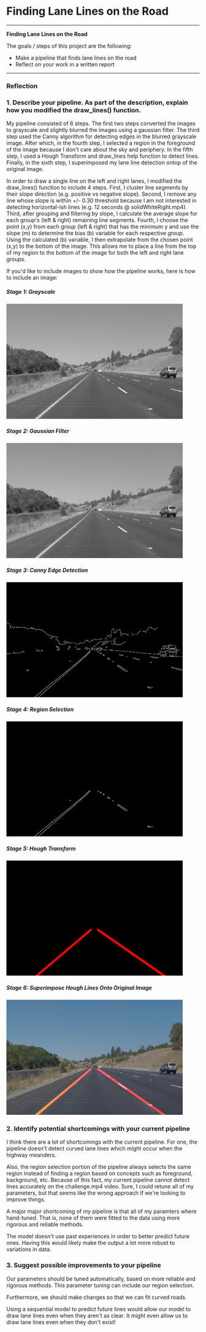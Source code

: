 # **Finding Lane Lines on the Road** 

---

**Finding Lane Lines on the Road**

The goals / steps of this project are the following:
* Make a pipeline that finds lane lines on the road
* Reflect on your work in a written report


[//]: # (Image References)


---

### Reflection

### 1. Describe your pipeline. As part of the description, explain how you modified the draw_lines() function.

My pipeline consisted of 6 steps. The first two steps converted the images to grayscale and slightly blurred the images using a gaussian filter. The third step used the Canny algorithm for detecting edges in the blurred grayscale image.  After which, in the fourth step, I selected a region in the foreground of the image because I don't care about the sky and periphery.  In the fifth step, I used a Hough Transform and draw_lines help function to detect lines.  Finally, in the sixth step, I superimposed my lane line detection ontop of the original image.

In order to draw a single line on the left and right lanes, I modified the draw_lines() function to include 4 steps.  First, I cluster line segments by their slope direction (e.g. positive vs negative slope).  Second, I remove any line whose slope is within +/- 0.30 threshold because I am not interested in detecting horizontal-ish lines (e.g. 12 seconds @ solidWhiteRight.mp4).  Third, after grouping and filtering by slope, I calculate the average slope for each group's (left & right) remaining line segments.  Fourth, I choose the point (x,y) from each group (left & right) that has the minimum y and use the slope (m) to determine the bias (b) variable for each respective group.  Using the calculated (b) variable, I then extrapolate from the chosen point (x,y) to the bottom of the image.  This allows me to place a line from the top of my region to the bottom of the image for both the left and right lane groups.

If you'd like to include images to show how the pipeline works, here is how to include an image: 

##### Stage 1: Grayscale
<img width="460" height="300" src="./examples/stage1.jpg">

##### Stage 2: Gaussian Filter
<img width="460" height="300" src="./examples/stage2.jpg">

##### Stage 3: Canny Edge Detection
<img width="460" height="300" src="./examples/stage3.jpg">

##### Stage 4: Region Selection
<img width="460" height="300" src="./examples/stage4.jpg">

##### Stage 5: Hough Transform
<img width="460" height="300" src="./examples/stage5.jpg">

##### Stage 6: Superimpose Hough Lines Onto Original Image
<img width="460" height="300" src="./examples/stage6.jpg">


### 2. Identify potential shortcomings with your current pipeline

I think there are a lot of shortcomings with the current pipeline.  For one, the pipeline doesn't detect curved lane lines which might occur when the highway meanders.  

Also, the region selection portion of the pipeline always selects the same region instead of finding a region based on concepts such as foreground, background, etc.  Because of this fact, my current pipeline cannot detect lines accurately on the challenge.mp4 video.  Sure, I could retune all of my parameters, but that seems like the wrong approach if we're looking to improve things.

A major major shortcoming of my pipeline is that all of my paramters where hand-tuned.  That is, none of them were fitted to the data using more rigorous and reliable methods.

The model doesn't use past experiences in order to better predict future ones.  Having this would likely make the output a lot more robust to variations in data.

### 3. Suggest possible improvements to your pipeline

Our parameters should be tuned automatically, based on more reliable and rigorous methods.  This parameter tuning can include our region selection.

Furthermore, we should make changes so that we can fit curved roads.

Using a sequential model to predict future lines would allow our model to draw lane lines even when they aren't as clear.  It might even allow us to draw lane lines even when they don't exist!

